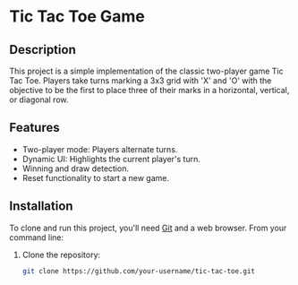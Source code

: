 # Tic Tac Toe Game

## Description

This project is a simple implementation of the classic two-player game Tic Tac Toe. Players take turns marking a 3x3 grid with 'X' and 'O' with the objective to be the first to place three of their marks in a horizontal, vertical, or diagonal row.

## Features

- Two-player mode: Players alternate turns.
- Dynamic UI: Highlights the current player's turn.
- Winning and draw detection.
- Reset functionality to start a new game.

## Installation

To clone and run this project, you'll need [Git](https://git-scm.com) and a web browser. From your command line:

1. Clone the repository:
   ```sh
   git clone https://github.com/your-username/tic-tac-toe.git
